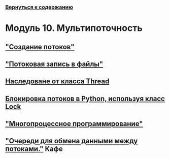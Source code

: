 ### [Вернуться к содержанию](https://github.com/AlexandrKuznetsov1/Practical_work/blob/master/README.md)
# Модуль 10. Мультипоточность
## ["Создание потоков"](https://github.com/AlexandrKuznetsov1/Practical_work/blob/master/module10/module_10_1_streams.py)
## ["Потоковая запись в файлы"](https://github.com/AlexandrKuznetsov1/Practical_work/blob/master/module10/module_10_1_streams_new.py)
## [Наследоване от класса Thread](https://github.com/AlexandrKuznetsov1/Practical_work/blob/master/module10/module_10_2.py)
## [Блокировка потоков в Python, используя класс Lock](https://github.com/AlexandrKuznetsov1/Practical_work/blob/master/module10/module_10_3.py)
## ["Многопроцессное программирование"](https://github.com/AlexandrKuznetsov1/Practical_work/blob/master/module10/module_10_4.py)
## ["Очереди для обмена данными между потоками."](https://github.com/AlexandrKuznetsov1/Practical_work/blob/master/module10/module10_5_cafe.py) Кафе
